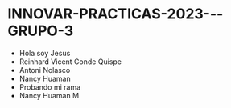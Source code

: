 # INNOVAR-PRACTICAS-2023---GRUPO-3

- Hola soy Jesus 
- Reinhard Vicent Conde Quispe
- Antoni Nolasco
- Nancy Huaman
- Probando mi rama
- Nancy Huaman M
